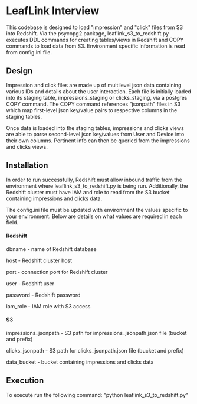 # LeafLink Interview

This codebase is designed to load "impression" and "click" files from S3 into Redshift. Via the psycopg2 package, leaflink_s3_to_redshift.py executes DDL commands for creating tables/views in Redshift and COPY commands to load data from S3. Environment specific information is read from config.ini file.

## Design
Impression and click files are made up of multilevel json data containing various IDs and details about the user interaction. Each file is initially loaded into its staging table, impressions_staging or clicks_staging, via a postgres COPY command. The COPY command references "jsonpath" files in S3 which map first-level json key/value pairs to respective columns in the staging tables.

Once data is loaded into the staging tables, impressions and clicks views are able to parse second-level json key/values from User and Device into their own columns. Pertinent info can then be queried from the impressions and clicks views.

## Installation
In order to run successfully, Redshift must allow inbound traffic from the environment where leaflink_s3_to_redshift.py is being run. Additionally, the Redshift cluster must have IAM and role to read from the S3 bucket containing impressions and clicks data. 

The config.ini file must be updated with environment the values specific to your environment. Below are details on what values are required in each field.

#### Redshift
dbname - name of Redshift database

host - Redshift cluster host

port - connection port for Redshift cluster

user - Redshift user

password - Redshift password

iam_role - IAM role with S3 access

#### S3
impressions_jsonpath - S3 path for impressions_jsonpath.json file (bucket and prefix)

clicks_jsonpath - S3 path for clicks_jsonpath.json file (bucket and prefix)

data_bucket - bucket containing impressions and clicks data

## Execution
To execute run the following command: "python leaflink_s3_to_redshift.py"
